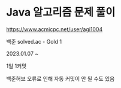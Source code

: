 # Java 알고리즘 문제 풀이
https://www.acmicpc.net/user/agi1004

백준 solved.ac - Gold 1

2023.01.07 ~

1일 1커밋

백준허브 오류로 인해 자동 커밋이 안 될 수도 있음
